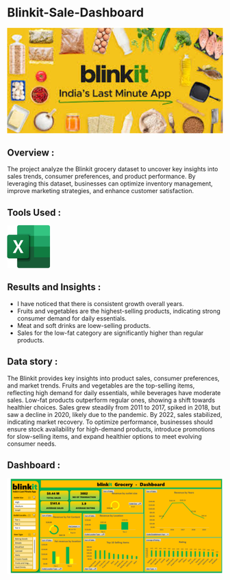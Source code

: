 # Blinkit-Sale-Dashboard
   <div style="text-align: center;"> <img src="https://github.com/vaishu-08/Blinkit-Sale-Dashboard/blob/main/Blinkit%20p.jpg" alt="blinkit" width="800" height="auto"> </div>

## Overview :
The project analyze the Blinkit grocery dataset to uncover key insights into sales trends, consumer preferences, and product performance. By leveraging this dataset, businesses can optimize inventory management, improve marketing strategies, and enhance customer satisfaction.
## Tools Used :
<img src="https://github.com/vaishu-08/Blinkit-Sale-Dashboard/blob/main/Microsoft_Office_Excel.png" width=100 height=100>

## Results and Insights :
- I have noticed that there is consistent growth overall years.
- Fruits and vegetables are the highest-selling products, indicating strong consumer demand for daily essentials.
- Meat and soft drinks are loew-selling products.
- Sales for the low-fat category are significantly higher than regular products.

## Data story :
The Blinkit provides key insights into product sales, consumer preferences, and market trends. Fruits and vegetables are the top-selling items, reflecting high demand for daily essentials, while beverages have moderate sales. Low-fat products outperform regular ones, showing a shift towards healthier choices. Sales grew steadily from 2011 to 2017, spiked in 2018, but saw a decline in 2020, likely due to the pandemic. By 2022, sales stabilized, indicating market recovery. To optimize performance, businesses should ensure stock availability for high-demand products, introduce promotions for slow-selling items, and expand healthier options to meet evolving consumer needs. 

 ## Dashboard :
<img src="https://github.com/vaishu-08/Blinkit-Sale-Dashboard/blob/main/Blinkit%20grocery%20Dashboard.png" alt="blinkit salesdashboard">

